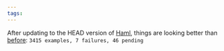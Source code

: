 ```yaml
---
tags: 
---
```


After updating to the HEAD version of [Haml](/wiki/Haml), things are looking better than [before](/twitter/413): `3415 examples, 7 failures, 46 pending`
